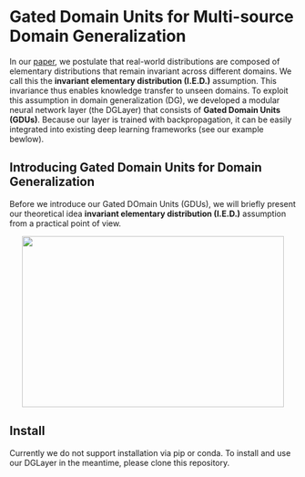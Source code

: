 # Gated Domain Units for Multi-source Domain Generalization

In our [paper](https://arxiv.org/abs/2206.12444), we postulate that real-world distributions are composed of elementary distributions that remain invariant across different domains. We call this the **invariant elementary distribution (I.E.D.)** assumption. This invariance thus enables knowledge transfer to unseen domains. To exploit this assumption in domain generalization (DG), we developed a modular neural network layer (the DGLayer) that consists of **Gated Domain Units (GDUs)**. Because our layer is trained with backpropagation, it can be easily integrated into existing deep learning frameworks (see our example bewlow).

## Introducing Gated Domain Units for Domain Generalization

Before we introduce our Gated DOmain Units (GDUs), we will briefly present our theoretical idea **invariant elementary distribution (I.E.D.)** assumption from a practical point of view. 

<p align="center">
  <img width="460" height="300" src="https://user-images.githubusercontent.com/73110207/179177894-0528920c-1063-4834-ab3f-852a0ab2d156.png">
</p>

## Install

Currently we do not support installation via pip or conda. To install and use our DGLayer in the meantime, please clone this repository.

